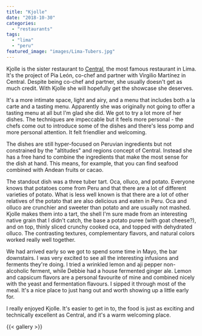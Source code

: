 ```yaml
---
title: "Kjolle"
date: "2018-10-30"
categories: 
  - "restaurants"
tags: 
  - "lima"
  - "peru"
featured_image: "images/Lima-Tubers.jpg"
---
```

Kjolle is the sister restaurant to
[Central](/central/), the most famous
restaurant in Lima. It's the project of Pia León, co-chef and partner
with Virgilio Martínez in Central. Despite being co-chef and partner,
she usually doesn't get as much credit. With Kjolle she will hopefully
get the showcase she deserves.

It's a more intimate space, light and airy, and a menu that includes
both a la carte and a tasting menu. Apparently she was originally not
going to offer a tasting menu at all but I'm glad she did. We got to
try a lot more of her dishes. The techniques are impeccable but it
feels more personal - the chefs come out to introduce some of the
dishes and there's less pomp and more personal attention. It felt
friendlier and welcoming.

The dishes are still hyper-focused on Peruvian ingredients but not
constrained by the "altitudes" and regions concept of Central. Instead
she has a free hand to combine the ingredients that make the most
sense for the dish at hand. This means, for example, that you can find
seafood combined with Andean fruits or cacao.

The standout dish was a three tuber tart. Oca, olluco, and
potato. Everyone knows that potatoes come from Peru and that there are
a lot of different varieties of potato. What is less well known is
that there are a lot of other relatives of the potato that are also
delicious and eaten in Peru. Oca and olluco are crunchier and sweeter
than potato and are usually not mashed. Kjolle makes them into a tart,
the shell I'm sure made from an interesting native grain that I didn't
catch, the base a potato puree (with goat cheese?), and on top, thinly
sliced crunchy cooked oca, and topped with dehydrated olluco. The
contrasting textures, complementary flavors, and natural colors worked
really well together.

We had arrived early so we got to spend some time in Mayo, the bar
downstairs. I was very excited to see all the interesting infusions
and ferments they're doing. I tried a wrinkled lemon and aji pepper
non-alcoholic ferment, while Debbie had a house fermented ginger
ale. Lemon and capsicum flavors are a personal favourite of mine and
combined nicely with the yeast and fermentation flavours. I sipped it
through most of the meal. It's a nice place to just hang out and worth
showing up a little early for.

I really enjoyed Kjolle. It's easier to get in to, the food is just as
exciting and technically excellent as Central, and it's a warm
welcoming place.

{{< gallery >}}
